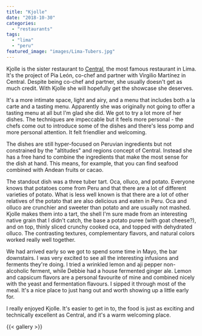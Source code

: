 ```yaml
---
title: "Kjolle"
date: "2018-10-30"
categories: 
  - "restaurants"
tags: 
  - "lima"
  - "peru"
featured_image: "images/Lima-Tubers.jpg"
---
```

Kjolle is the sister restaurant to
[Central](/central/), the most famous
restaurant in Lima. It's the project of Pia León, co-chef and partner
with Virgilio Martínez in Central. Despite being co-chef and partner,
she usually doesn't get as much credit. With Kjolle she will hopefully
get the showcase she deserves.

It's a more intimate space, light and airy, and a menu that includes
both a la carte and a tasting menu. Apparently she was originally not
going to offer a tasting menu at all but I'm glad she did. We got to
try a lot more of her dishes. The techniques are impeccable but it
feels more personal - the chefs come out to introduce some of the
dishes and there's less pomp and more personal attention. It felt
friendlier and welcoming.

The dishes are still hyper-focused on Peruvian ingredients but not
constrained by the "altitudes" and regions concept of Central. Instead
she has a free hand to combine the ingredients that make the most
sense for the dish at hand. This means, for example, that you can find
seafood combined with Andean fruits or cacao.

The standout dish was a three tuber tart. Oca, olluco, and
potato. Everyone knows that potatoes come from Peru and that there are
a lot of different varieties of potato. What is less well known is
that there are a lot of other relatives of the potato that are also
delicious and eaten in Peru. Oca and olluco are crunchier and sweeter
than potato and are usually not mashed. Kjolle makes them into a tart,
the shell I'm sure made from an interesting native grain that I didn't
catch, the base a potato puree (with goat cheese?), and on top, thinly
sliced crunchy cooked oca, and topped with dehydrated olluco. The
contrasting textures, complementary flavors, and natural colors worked
really well together.

We had arrived early so we got to spend some time in Mayo, the bar
downstairs. I was very excited to see all the interesting infusions
and ferments they're doing. I tried a wrinkled lemon and aji pepper
non-alcoholic ferment, while Debbie had a house fermented ginger
ale. Lemon and capsicum flavors are a personal favourite of mine and
combined nicely with the yeast and fermentation flavours. I sipped it
through most of the meal. It's a nice place to just hang out and worth
showing up a little early for.

I really enjoyed Kjolle. It's easier to get in to, the food is just as
exciting and technically excellent as Central, and it's a warm
welcoming place.

{{< gallery >}}
